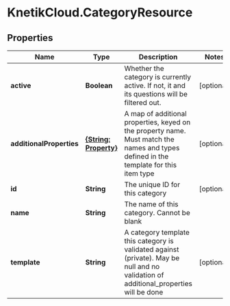 # KnetikCloud.CategoryResource

## Properties
Name | Type | Description | Notes
------------ | ------------- | ------------- | -------------
**active** | **Boolean** | Whether the category is currently active. If not, it and its questions will be filtered out. | [optional] 
**additionalProperties** | [**{String: Property}**](Property.md) | A map of additional properties, keyed on the property name.  Must match the names and types defined in the template for this item type | [optional] 
**id** | **String** | The unique ID for this category | [optional] 
**name** | **String** | The name of this category. Cannot be blank | 
**template** | **String** | A category template this category is validated against (private). May be null and no validation of additional_properties will be done | [optional] 


